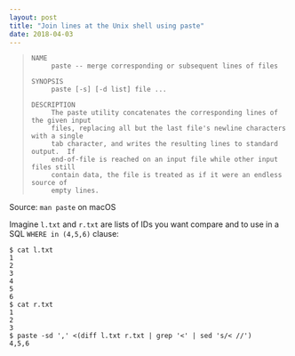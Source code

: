 ```yaml
---
layout: post
title: "Join lines at the Unix shell using paste"
date: 2018-04-03
---
```


> ```
> NAME
>      paste -- merge corresponding or subsequent lines of files
> 
> SYNOPSIS
>      paste [-s] [-d list] file ...
> 
> DESCRIPTION
>      The paste utility concatenates the corresponding lines of the given input
>      files, replacing all but the last file's newline characters with a single
>      tab character, and writes the resulting lines to standard output.  If
>      end-of-file is reached on an input file while other input files still
>      contain data, the file is treated as if it were an endless source of
>      empty lines.
> ```

Source: `man paste` on macOS

Imagine `l.txt` and `r.txt` are lists of IDs you want compare and to use in a SQL `WHERE in (4,5,6)` clause:

```
$ cat l.txt
1
2
3
4
5
6
$ cat r.txt
1
2
3
$ paste -sd ',' <(diff l.txt r.txt | grep '<' | sed 's/< //')
4,5,6
```
